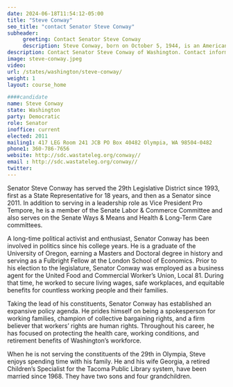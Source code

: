 ```yaml
---
date: 2024-06-18T11:54:12-05:00
title: "Steve Conway"
seo_title: "contact Senator Steve Conway"
subheader:
     greeting: Contact Senator Steve Conway
     description: Steve Conway, born on October 5, 1944, is an American politician affiliated with the Democratic Party. He has been serving as a member of the Washington State Senate, representing District 29, since 2011.
description: Contact Senator Steve Conway of Washington. Contact information for Steve Conway includes email address, phone number, and mailing address.
image: steve-conway.jpeg
video:
url: /states/washington/steve-conway/
weight: 1
layout: course_home

####candidate
name: Steve Conway
state: Washington
party: Democratic
role: Senator
inoffice: current
elected: 2011
mailing1: 417 LEG Room 241 JCB PO Box 40482 Olympia, WA 98504-0482
phone1: 360-786-7656
website: http://sdc.wastateleg.org/conway//
email : http://sdc.wastateleg.org/conway//
twitter: 
---
```

Senator Steve Conway has served the 29th Legislative District since 1993, first as a State Representative for 18 years, and then as a Senator since 2011. In addition to serving in a leadership role as Vice President Pro Tempore, he is a member of the Senate Labor & Commerce Committee and also serves on the Senate Ways & Means and Health & Long-Term Care committees.

A long-time political activist and enthusiast, Senator Conway has been involved in politics since his college years. He is a graduate of the University of Oregon, earning a Masters and Doctoral degree in history and serving as a Fulbright Fellow at the London School of Economics. Prior to his election to the legislature, Senator Conway was employed as a business agent for the United Food and Commercial Worker’s Union, Local 81. During that time, he worked to secure living wages, safe workplaces, and equitable benefits for countless working people and their families.

Taking the lead of his constituents, Senator Conway has established an expansive policy agenda. He prides himself on being a spokesperson for working families, champion of collective bargaining rights, and a firm believer that workers’ rights are human rights. Throughout his career, he has focused on protecting the health care, working conditions, and retirement benefits of Washington’s workforce.

When he is not serving the constituents of the 29th in Olympia, Steve enjoys spending time with his family. He and his wife Georgia, a retired Children’s Specialist for the Tacoma Public Library system, have been married since 1968. They have two sons and four grandchildren.
